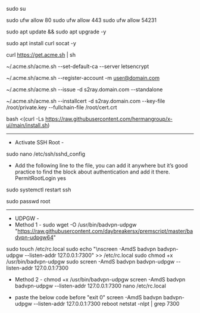 sudo su

sudo ufw allow 80
sudo ufw allow 443
sudo ufw allow 54231

sudo apt update && sudo apt upgrade -y

sudo apt install curl socat -y

curl https://get.acme.sh | sh

~/.acme.sh/acme.sh --set-default-ca --server letsencrypt

~/.acme.sh/acme.sh --register-account -m user@domain.com

~/.acme.sh/acme.sh --issue -d s2ray.domain.com --standalone

~/.acme.sh/acme.sh --installcert -d s2ray.domain.com --key-file /root/private.key --fullchain-file /root/cert.crt

bash <(curl -Ls https://raw.githubusercontent.com/hermangroup/x-ui/main/install.sh)

- - - -
- Activate SSH Root -

sudo nano /etc/ssh/sshd_config

- Add the following line to the file, you can add it anywhere but it’s good practice to find the block about authentication and add it there.
PermitRootLogin yes

sudo systemctl restart ssh

sudo passwd root

- - - -
- UDPGW -
 - Method 1 -
sudo wget -O /usr/bin/badvpn-udpgw "https://raw.githubusercontent.com/daybreakersx/premscript/master/badvpn-udpgw64"

sudo touch /etc/rc.local
sudo echo "\nscreen -AmdS badvpn badvpn-udpgw --listen-addr 127.0.0.1:7300" >> /etc/rc.local
sudo chmod +x /usr/bin/badvpn-udpgw
sudo screen -AmdS badvpn badvpn-udpgw --listen-addr 127.0.0.1:7300


 - Method 2 -
chmod +x /usr/bin/badvpn-udpgw
screen -AmdS badvpn badvpn-udpgw --listen-addr 127.0.0.1:7300
nano /etc/rc.local

- paste the below code before "exit 0"
screen -AmdS badvpn badvpn-udpgw --listen-addr 127.0.0.1:7300
reboot
netstat -nlpt | grep 7300
